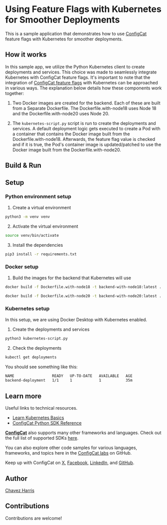 # Using Feature Flags with Kubernetes for Smoother Deployments

This is a sample application that demonstrates how to use [ConfigCat](https://configcat.com) feature flags with Kubernetes for smoother deployments.

## How it works

In this sample app, we utilize the Python Kubernetes client to create deployments and services. This choice was made to seamlessly integrate Kubernetes with ConfigCat feature flags. It's important to note that the integration of [ConfigCat feature flags](https://configcat.com/#product) with Kubernetes can be approached in various ways. The explanation below details how these components work together:

1. Two Docker images are created for the backend. Each of these are built from a Separate Dockerfile. The Dockerfile.with-node18 uses Node 18 and the Dockerfile.with-node20 uses Node 20.

2. The `kubernetes-script.py` script is run to create the deployments and services. A default deployment logic gets executed to create a Pod with a container that contains the Docker image built from the Dockerfile.with-node18. Afterwards, the feature flag value is checked and if it is true, the Pod's container image is updated/patched to use the Docker image built from the Dockerfile.with-node20.

## Build & Run

## Setup

### Python environment setup

1. Create a virtual environment

```bash
python3 -m venv venv
```

2. Activate the virtual environment

```bash
source venv/bin/activate
```

3. Install the dependencies

```bash
pip3 install -r requirements.txt
```

### Docker setup

1. Build the images for the backend that Kubernetes will use

```bash
docker build -f Dockerfile.with-node18 -t backend-with-node18:latest .
```

```bash
docker build -f Dockerfile.with-node20 -t backend-with-node20:latest .
```

### Kubernetes setup

In this setup, we are using Docker Desktop with Kubernetes enabled.

1. Create the deployments and services

```bash
python3 kubernetes-script.py
```

2. Check the deployments

```bash
kubectl get deployments
```

You should see something like this:

```bash
NAME                 READY   UP-TO-DATE   AVAILABLE   AGE
backend-deployment   1/1     1            1           35m
```

## Learn more

Useful links to technical resources.

- [Learn Kubernetes Basics](https://kubernetes.io/docs/tutorials/kubernetes-basics/)
- [ConfigCat Python SDK Reference](https://configcat.com/docs/sdk-reference/python/)

[**ConfigCat**](https://configcat.com) also supports many other frameworks and languages. Check out the full list of supported SDKs [here](https://configcat.com/docs/sdk-reference/overview/).

You can also explore other code samples for various languages, frameworks, and topics here in the [ConfigCat labs](https://github.com/configcat-labs) on GitHub.

Keep up with ConfigCat on [X](https://twitter.com/configcat), [Facebook](https://www.facebook.com/configcat), [LinkedIn](https://www.linkedin.com/company/configcat/), and [GitHub](https://github.com/configcat).

## Author

[Chavez Harris](https://github.com/codedbychavez)

## Contributions

Contributions are welcome!
